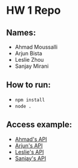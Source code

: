 # HW 1 Repo
## Names:
- Ahmad Moussalli
- Arjun Bista
- Leslie Zhou
- Sanjay Mirani

## How to run:
- `npm install`
- `node .`
## Access example:
 - [Ahmad's API](http://localhost:3000/skyscanner?airport=JFK)
 - [Arjun's API](http://localhost:3000/abista7?city=berkeley)
 - [Leslie's API](http://localhost:3000/xposed?password=123456)
 - [Sanjay's API](http://localhost:3000/sanjay417?symbol=AAPL)
